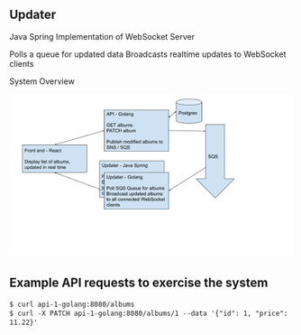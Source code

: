 ## Updater
Java Spring Implementation of WebSocket Server

Polls a queue for updated data
Broadcasts realtime updates to WebSocket clients

System Overview

![Experiment 1 Overview](Experiment1.png)


## Example API requests to exercise the system
```
$ curl api-1-golang:8080/albums
$ curl -X PATCH api-1-golang:8080/albums/1 --data '{"id": 1, "price": 11.22}'
```
